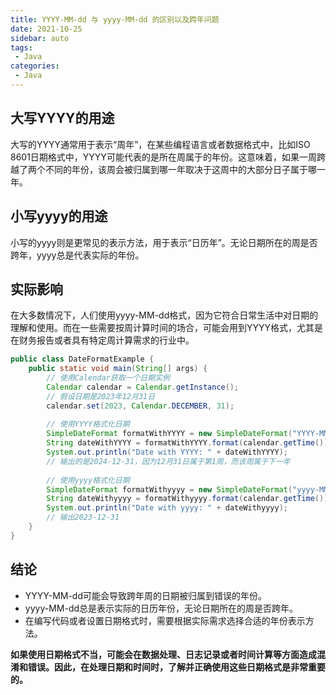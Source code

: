 ```yaml
---
title: YYYY-MM-dd 与 yyyy-MM-dd 的区别以及跨年问题
date: 2021-10-25
sidebar: auto
tags: 
 - Java
categories:
 - Java
---
```


## 大写YYYY的用途
大写的YYYY通常用于表示“周年”，在某些编程语言或者数据格式中，比如ISO 8601日期格式中，YYYY可能代表的是所在周属于的年份。这意味着，如果一周跨越了两个不同的年份，该周会被归属到哪一年取决于这周中的大部分日子属于哪一年。

## 小写yyyy的用途
小写的yyyy则是更常见的表示方法，用于表示“日历年”。无论日期所在的周是否跨年，yyyy总是代表实际的年份。

## 实际影响
在大多数情况下，人们使用yyyy-MM-dd格式，因为它符合日常生活中对日期的理解和使用。而在一些需要按周计算时间的场合，可能会用到YYYY格式，尤其是在财务报告或者具有特定周计算需求的行业中。
```java
public class DateFormatExample {
    public static void main(String[] args) {
        // 使用Calendar获取一个日期实例
        Calendar calendar = Calendar.getInstance();
        // 假设日期是2023年12月31日
        calendar.set(2023, Calendar.DECEMBER, 31);
 
        // 使用YYYY格式化日期
        SimpleDateFormat formatWithYYYY = new SimpleDateFormat("YYYY-MM-dd");
        String dateWithYYYY = formatWithYYYY.format(calendar.getTime());
        System.out.println("Date with YYYY: " + dateWithYYYY); 
        // 输出的是2024-12-31，因为12月31日属于第1周，而该周属于下一年
 
        // 使用yyyy格式化日期
        SimpleDateFormat formatWithyyyy = new SimpleDateFormat("yyyy-MM-dd");
        String dateWithyyyy = formatWithyyyy.format(calendar.getTime());
        System.out.println("Date with yyyy: " + dateWithyyyy); 
        // 输出2023-12-31
    }
}
```
## 结论
- YYYY-MM-dd可能会导致跨年周的日期被归属到错误的年份。
- yyyy-MM-dd总是表示实际的日历年份，无论日期所在的周是否跨年。
- 在编写代码或者设置日期格式时，需要根据实际需求选择合适的年份表示方法。

**如果使用日期格式不当，可能会在数据处理、日志记录或者时间计算等方面造成混淆和错误。因此，在处理日期和时间时，了解并正确使用这些日期格式是非常重要的。**